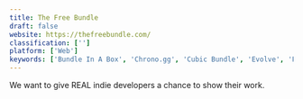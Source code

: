 ```yaml
---
title: The Free Bundle
draft: false 
website: https://thefreebundle.com/
classification: ['']
platform: ['Web']
keywords: ['Bundle In A Box', 'Chrono.gg', 'Cubic Bundle', 'Evolve', 'Fanatical', 'Groupees', 'Humble Bundle', 'Indie DB', 'Indie Royale', 'IndieGameStand', 'Lutris', 'Mod DB', 'Shockwave', 'Steam', 'SteamCrate', 'Storybundle', 'The Indie Gala', 'Wild Apricot', 'itch.io']
---
```

We want to give REAL indie developers a chance to show their work.